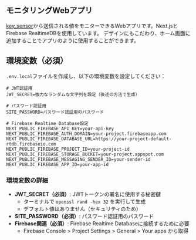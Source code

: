 ## モニタリングWebアプリ

[key_sensor](https://github.com/myml12/key_sensor)から送信される値をモニターできるWebアプリです。Next.jsとFirebase RealtimeDBを使用しています。
デザインにもこだわり、ホーム画面に追加することでアプリのように使用することができます。

## 環境変数（必須）

`.env.local`ファイルを作成し、以下の環境変数を設定してください：

```env
# JWT認証用
JWT_SECRET=強力なランダムな文字列を設定（後述の方法で生成）

# パスワード認証用
SITE_PASSWORD=パスワード認証用のパスワード

# Firebase Realtime Database設定
NEXT_PUBLIC_FIREBASE_API_KEY=your-api-key
NEXT_PUBLIC_FIREBASE_AUTH_DOMAIN=your-project.firebaseapp.com
NEXT_PUBLIC_FIREBASE_DATABASE_URL=https://your-project-default-rtdb.firebaseio.com
NEXT_PUBLIC_FIREBASE_PROJECT_ID=your-project-id
NEXT_PUBLIC_FIREBASE_STORAGE_BUCKET=your-project.appspot.com
NEXT_PUBLIC_FIREBASE_MESSAGING_SENDER_ID=your-sender-id
NEXT_PUBLIC_FIREBASE_APP_ID=your-app-id
```

### 環境変数の詳細

- **JWT_SECRET（必須）**: JWTトークンの署名に使用する秘密鍵
  - ターミナルで `openssl rand -hex 32` を実行して生成
  - デフォルト値はありません（セキュリティのため）
- **SITE_PASSWORD（必須）**: パスワード認証用のパスワード
- **Firebase関連（必須）**: Firebase Realtime Databaseに接続するために必要
  - Firebase Console > Project Settings > General > Your apps から取得
